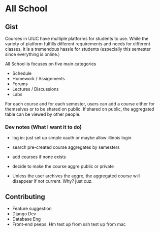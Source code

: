 # All School

## Gist
Courses in UIUC have multiple platforms for students to use.
While the variety of platform fulfills different requirements and needs for different classes, it is a tremendous hassle for students (especially this semester since everything is online.)

All School is focuses on five main categories
- Schedule
- Homework / Assignments
- Forums
- Lectures / Discussions
- Labs

For each course and for each semester, users can add a course either for themselves or to be shared on public. If shared on public, the aggregated table can be viewed by other people.

### Dev notes (What I want it to do)

- log in: just set up simple oauth or maybe allow illinois login
- search pre-created course aggregates by semesters
- add courses if none exists
- decide to make the course aggre public or private

- Unless the user archives the aggre, the aggregated course will disappear if not current. Why? just cuz.

## Contributing

- Feature suggestion
- Django Dev
- Database Eng
- Front-end peeps. 
Hm
test up from ssh
test up from mac
